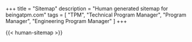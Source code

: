 +++
title = "Sitemap"
description = "Human generated sitemap for beingatpm.com"
tags = [ "TPM", "Technical Program Manager", "Program Manager", "Engineering Program Manager" ]
+++

{{< human-sitemap >}}